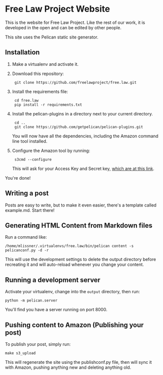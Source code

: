 # Free Law Project Website

This is the website for Free Law Project. Like the rest of our work, it is developed in the open and can be edited by other people.

This site uses the Pelican static site generator.

## Installation

1. Make a virtualenv and activate it.

1. Download this repository:

        git clone https://github.com/freelawproject/free.law.git

1. Install the requirements file:

        cd free.law
        pip install -r requirements.txt

1. Install the pelican-plugins in a directory next to your current directory.

        cd ..
        git clone https://github.com/getpelican/pelican-plugins.git

    You will now have all the dependencies, including the Amazon command line tool installed.

1. Configure the Amazon tool by running:

        s3cmd --configure

    This will ask for your Access Key and Secret key, [which are at this link][1].

You're done!


## Writing a post

Posts are easy to write, but to make it even easier, there's a template called example.md. Start there!


## Generating HTML Content from Markdown files

Run a command like:

    /home/mlissner/.virtualenvs/free.law/bin/pelican content -s pelicanconf.py -d -r

This will use the development settings to delete the output directory before recreating it and will auto-reload whenever you change your content.


## Running a development server

Activate your virtualenv, change into the `output` directory, then run:

    python -m pelican.server

You'll find you have a server running on port 8000.


## Pushing content to Amazon (Publishing your post)

To publish your post, simply run:

    make s3_upload

This will regenerate the site using the publishconf.py file, then will sync it with Amazon, pushing anything new and deleting anything old.

[1]: https://console.aws.amazon.com/iam/home?region=us-west-2#security_credential
